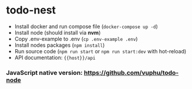 # todo-nest

- Install docker and run compose file (`docker-compose up -d`)
- Install node (should install via **nvm**)
- Copy .env-example to .env (`cp .env-example .env`)
- Install nodes packages (`npm install`)
- Run source code (`npm run start` or `npm run start:dev` with hot-reload)
- API documentation: `{{host}}/api`

### JavaScript native version: https://github.com/vuphu/todo-node
